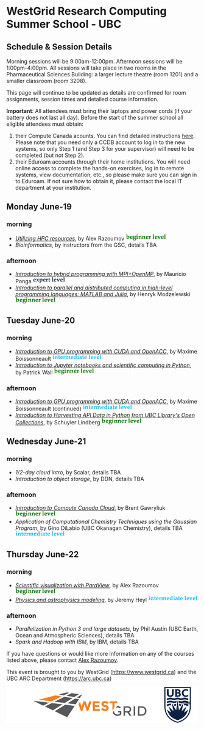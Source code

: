 # WestGrid Research Computing Summer School - UBC
## Schedule & Session Details

Morning sessions will be 9:00am-12:00pm. Afternoon sessions will be 1:00pm-4:00pm. All sessions will take
place in two rooms in the Pharmaceutical Sciences Building: a larger lecture theatre (room 1201) and a
smaller classroom (room 3208).

This page will continue to be updated as details are confirmed for room assignments, session times and
detailed course information.

**Important**: All attendees must bring their laptops and power cords (if your battery does not last
all day). Before the start of the summer school all eligible attendees must obtain:
1. their Compute Canada acounts. You can find detailed instructions
   [here](https://www.computecanada.ca/research-portal/account-management/apply-for-an-account). Please
   note that you need only a CCDB account to log in to the new systems, so only Step 1 (and Step 3 for
   your supervisor) will need to be completed (but not Step 2).
2. their Eduroam accounts through their home institutions. You will need online access to complete the
   hands-on exercises, log in to remote systems, view documentation, etc., so please make sure you can
   sign in to Eduroam. If not sure how to obtain it, please contact the local IT department at your
   institution.

## Monday June-19

### morning
* [*Utilizing HPC resources*](alex1.md), by Alex Razoumov ![beginner](beginner.png)
* *Bioinformatics*, by instructors from the GSC, details TBA

### afternoon
* [*Introduction to hybrid programming with MPI+OpenMP*](mauricio.md), by Mauricio Ponga
  ![expert](expert.png)
* [*Introduction to parallel and distributed computing in high-level programming languages: MATLAB and Julia*](henryk.md),
  by Henryk Modzelewski ![beginner](beginner.png)

## Tuesday June-20

### morning
* [*Introduction to GPU programming with CUDA and OpenACC*](maxime.md), by Maxime Boissonneault
  ![intermediate](intermediate.png)
* [*Introduction to Jupyter notebooks and scientific computing in Python*](patrick.md), by Patrick Wall
  ![beginner](beginner.png)

### afternoon
* [*Introduction to GPU programming with CUDA and OpenACC*](maxime.md), by Maxime Boissonneault
  (continued) ![intermediate](intermediate.png)
* [*Introduction to Harvesting API Data in Python from UBC Library's Open Collections*](schuyler.md),
  by Schuyler Lindberg ![beginner](beginner.png)

## Wednesday June-21

### morning
* *1/2-day cloud intro*, by Scalar, details TBA
* *Introduction to object storage*, by DDN, details TBA

### afternoon
* [*Introduction to Compute Canada Cloud*](brent.md), by Brent Gawryliuk ![beginner](beginner.png)
* *Application of Computational Chemistry Techniques using the Gaussian Program*, by Gino DiLabio (UBC
  Okanagan Chemistry), details TBA ![intermediate](intermediate.png)

## Thursday June-22

### morning
* [*Scientific visualization with ParaView*](alex2.md), by Alex Razoumov ![beginner](beginner.png)
* [*Physics and astrophysics modeling*](jeremy.md), by Jeremy Heyl ![intermediate](intermediate.png)

### afternoon
* *Parallelization in Python 3 and large datasets*, by Phil Austin (UBC Earth, Ocean and Atmospheric
  Sciences), details TBA
* *Spark and Hadoop with IBM*, by IBM, details TBA

If you have questions or would like more information on any of the courses listed above, please contact
[Alex Razoumov](mailto:alex.razoumov@westgrid.ca).

This event is brought to you by WestGrid (https://www.westgrid.ca) and the UBC ARC Department (https://arc.ubc.ca)

![WestGrid and UBC](logos.png)
